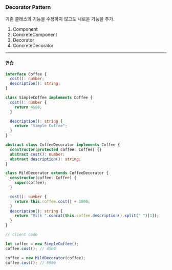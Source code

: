 ### Decorator Pattern

기존 클래스의 기능을 수정하지 않고도 새로운 기능을 추가.

1. Component
2. ConcreteComponent
3. Decorator
4. ConcreteDecorator

---

#### 연습

```ts
interface Coffee {
  cost(): number;
  description(): string;
}

class SimpleCoffee implements Coffee {
  cost(): number {
    return 4500;
  }

  description(): string {
    return "Simple Coffee";
  }
}

abstract class CoffeeDecorator implements Coffee {
  constructor(protected coffee: Coffee) {}
  abstract cost(): number;
  abstract description(): string;
}

class MildDecorator extends CoffeeDecorator {
  constructor(coffee: Coffee) {
    super(coffee);
  }

  cost(): number {
    return this.coffee.cost() + 1000;
  }
  description(): string {
    return "Milk ".concat(this.coffee.description().split(" ")[1]);
  }
}

// client code

let coffee = new SimpleCoffee();
coffee.cost(); // 4500

coffee = new MildDecorator(coffee);
coffee.cost(); // 5500
```

